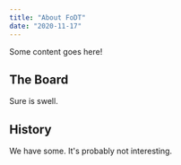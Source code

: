 ```yaml
---
title: "About FoDT"
date: "2020-11-17"
---
```


Some content goes here!

## The Board

Sure is swell.

## History

We have some. It's probably not interesting.

